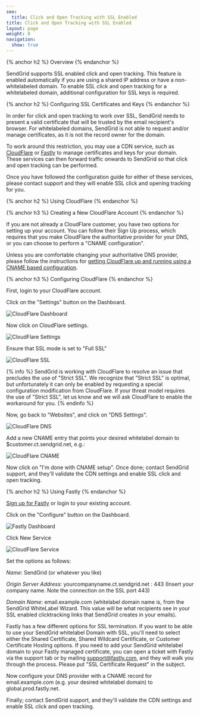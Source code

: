 ```yaml
---
seo:
  title: Click and Open Tracking with SSL Enabled
title: Click and Open Tracking with SSL Enabled
layout: page
weight: 0
navigation:
  show: true
---
```


{% anchor h2 %}
Overview
{% endanchor %}

SendGrid supports SSL enabled click and open tracking. This feature is enabled automatically if you are using a shared IP address or have a non-whitelabeled domain. To enable SSL click and open tracking for a whitelabeled domain, additional configuration for SSL keys is required.

{% anchor h2 %}
Configuring SSL Certificates and Keys
{% endanchor %}

In order for click and open tracking to work over SSL, SendGrid needs to present a valid certificate that will be trusted by the email recipient's browser. For whitelabeled domains, SendGrid is not able to request and/or manage certificates, as it is not the record owner for the domain.

To work around this restriction, you may use a CDN service, such as [CloudFlare](http://cloudflare.com) or [Fastly](http://fastly.com) to manage certificates and keys for your domain. These services can then forward traffic onwards to SendGrid so that click and open tracking can be performed.

Once you have followed the configuration guide for either of these
services, please contact support and they will enable SSL click and
opening tracking for you.

{% anchor h2 %}
Using CloudFlare
{% endanchor %}

{% anchor h3 %}
Creating a New CloudFlare Account
{% endanchor %}

If you are not already a CloudFlare customer, you have two options for setting up your account. You can follow their Sign Up process, which requires that you make CloudFlare the authoritative provider for your DNS, or you can choose to perform a "CNAME configuration".

Unless you are comfortable changing your authoritative DNS provider, please follow the instructions for [getting CloudFlare up and running using a CNAME based configuration](https://support.cloudflare.com/hc/en-us/articles/200168706-How-do-I-do-CNAME-setup-).

{% anchor h3 %}
Configuring CloudFlare
{% endanchor %}

First, login to your CloudFlare account. 

Click on the "Settings" button on the Dashboard. 

![CloudFlare Dashboard]({{root_url}}/images/cloudflare1.png)

Now click on CloudFlare settings.

![CloudFlare Settings]({{root_url}}/images/cloudflare2.png)

Ensure that SSL mode is set to "Full SSL"

![CloudFlare SSL]({{root_url}}/images/cloudflare3.png)

{% info %}
SendGrid is working with CloudFlare to resolve an issue that precludes the use of "Strict SSL". We recognize that "Strict SSL" is optimal, but unfortunately it can only be enabled by requesting a special configuration modification from CloudFlare. If your threat model requires the use of "Strict SSL", let us know and we will ask CloudFlare to enable the workaround for you.
{% endinfo %}

Now, go back to "Websites", and click on "DNS Settings".

![CloudFlare DNS]({{root_url}}/images/cloudflare4.png)

Add a new CNAME entry that points your desired whitelabel domain to $customer.ct.sendgrid.net, e.g.:

![CloudFlare CNAME]({{root_url}}/images/cloudflare5.png)

Now click on "I'm done with CNAME setup". Once done; contact SendGrid support,
and they'll validate the CDN settings and enable SSL click and open
tracking.

{% anchor h2 %}
Using Fastly
{% endanchor %}

[Sign up for Fastly](https://www.fastly.com/signup/) or login to your
existing account.

Click on the "Configure" button on the Dashboard. 
 
![Fastly Dashboard]({{root_url}}/images/fastly1.png)

Click New Service
 
![CloudFlare Service]({{root_url}}/images/fastly2.png)

Set the options as follows:

*Name*: SendGrid (or whatever you like)

*Origin Server Address*: yourcompanyname.ct.sendgrid.net : 443 (Insert your company name. Note the connection on the SSL port 443)

*Domain Name*: email.example.com (whitelabel domain name is, from the SendGrid WhiteLabel Wizard. This value will be what recipients see in your SSL enabled clicktracking links that SendGrid creates in your emails).

Fastly has a few different options for SSL termination. If you want to be able to use your SendGrid whitelabel Domain with SSL, you'll need to select either the Shared Certificate, Shared Wildcard Certificate, or Customer Certificate Hosting options. If you need to add your SendGrid whitelabel domain to your Fastly managed certificate, you can open a ticket with Fastly via the support tab or by mailing support@fastly.com, and they will walk you through the process. Please put "SSL Certificate Request" in the subject.

Now configure your DNS provider with a CNAME record for email.example.com (e.g. your desired whitelabel domain) to global.prod.fastly.net.

Finally; contact SendGrid support, and they'll validate the CDN settings and enable SSL click and open
tracking.

